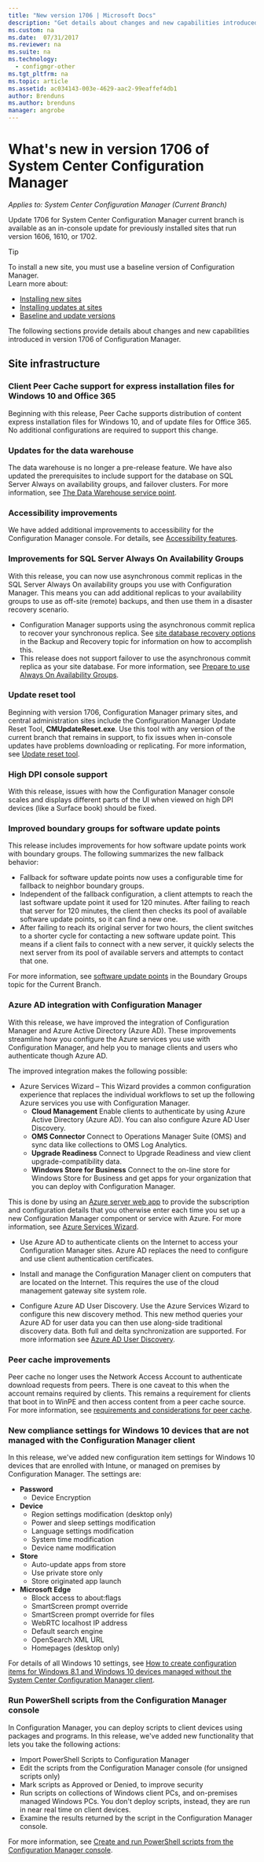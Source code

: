 ```yaml
---
title: "New version 1706 | Microsoft Docs"
description: "Get details about changes and new capabilities introduced in version 1706 of System Center Configuration Manager."
ms.custom: na
ms.date:  07/31/2017
ms.reviewer: na
ms.suite: na
ms.technology:
  - configmgr-other
ms.tgt_pltfrm: na
ms.topic: article
ms.assetid: ac034143-003e-4629-aac2-99eaffef4db1
author: Brenduns
ms.author: brenduns
manager: angrobe
---
```

# What&#39;s new in version 1706 of System Center Configuration Manager

*Applies to: System Center Configuration Manager (Current Branch)*

Update 1706 for System Center Configuration Manager current branch is available as an in-console update for previously installed sites that run version 1606, 1610, or 1702.

> [!TIP]  
> To install a new site, you must use a baseline version of Configuration Manager.  
>  Learn more about:    
>   - [Installing new sites](https://technet.microsoft.com/library/mt590197.aspx)  
>   - [Installing updates at sites](https://technet.microsoft.com/library/mt607046.aspx)  
>   - [Baseline and update versions](/sccm/core/servers/manage/updates#a-namebkmkbaselinesa-baseline-and-update-versions)  

The following sections provide details about changes and new capabilities introduced in version 1706 of Configuration Manager.  

<!--
## Deprecated features and operating systems
Learn about support changes before they are implemented in [removed and deprecated features](/sccm/core/plan-design/changes/removed-and-deprecated-features).

Version 1706 drops support for the following products:
-->


## Site infrastructure

### Client Peer Cache support for express installation files for Windows 10 and Office 365  
<!-- 1352486 -->
Beginning with this release, Peer Cache supports distribution of content express installation files for Windows 10, and of update files for Office 365. No additional configurations are required to support this change.

### Updates for the data warehouse
<!-- 1277922 -->
The data warehouse is no longer a pre-release feature. We have also updated the prerequisites to include support for the database on SQL Server Always on availability groups, and failover clusters. For more information, see [The Data Warehouse service point](/sccm/core/servers/manage/data-warehouse).

### Accessibility improvements
<!-- 1253000 -->
We have added additional improvements to accessibility for the Configuration Manager console. For details, see [Accessibility features](/sccm/core/understand/accessibility-features).

### Improvements  for SQL Server Always On Availability Groups
<!-- 1352094 -->
With this release, you can now use asynchronous commit replicas in the SQL Server Always On availability groups you use with Configuration Manager. This means you can add additional replicas to your availability groups to use as off-site (remote) backups, and then use them in a disaster recovery scenario.  
  -	  Configuration Manager supports using the asynchronous commit replica to recover your synchronous replica. See [site database recovery options](/sccm/protect/understand/backup-and-recovery#BKMK_SiteDatabaseRecoveryOption) in the Backup and Recovery topic for information on how to accomplish this.
  -	  This release does not support failover to use the asynchronous commit replica as your site database.
For more information, see [Prepare to use Always On Availability Groups](/sccm/core/servers/deploy/configure/sql-server-alwayson-for-a-highly-available-site-database).

### Update reset tool
<!-- 1324589 -->
Beginning with version 1706, Configuration Manager primary sites, and central administration sites include the Configuration Manager Update Reset Tool, **CMUpdateReset.exe**. Use this tool with any version of the current branch that remains in support, to fix issues when in-console updates have problems downloading or replicating. For more information, see [Update reset tool](/sccm/core/servers/manage/update-reset-tool).

### High DPI console support  
<!-- 1353476 -->
With this release, issues with how the Configuration Manager console scales and displays different parts of the UI when viewed on high DPI devices (like a Surface book) should be fixed.

### Improved boundary groups for software update points
<!-- 1324591 -->
This release includes improvements for how software update points work with boundary groups. The following summarizes the new fallback behavior:
-   Fallback for software update points now uses a configurable time for fallback to neighbor boundary groups.
-   Independent of the fallback configuration, a client attempts to reach the last software update point it used for 120 minutes. After failing to reach that server for 120 minutes, the client then checks its pool of available software update points, so it can find a new one.
-   After failing to reach its original server for two hours, the client switches to a shorter cycle for contacting a new software update point. This means if a client fails to connect with a new server, it quickly selects the next server from its pool of available servers and attempts to contact that one.

For more information, see [software update points](/sccm/core/servers/deploy/configure/boundary-groups#software-update-points) in the Boundary Groups topic for the Current Branch.

### Azure AD integration with Configuration Manager
<!-- 1248187, 1290765, 1258052, 1298097, 1319334, 1319883, 1352135, 1353331 -->
With this release, we have improved the integration of Configuration Manager and Azure Active Directory (Azure AD).  These improvements streamline how you configure the Azure services you use with Configuration Manager, and help you to manage clients and users who authenticate though Azure AD.

The improved integration makes the following possible:  
  -   Azure Services Wizard – This Wizard provides a common configuration experience that replaces the individual workflows to set up the following Azure services you use with Configuration Manager.
      - **Cloud Management**
        Enable clients to authenticate by using Azure Active Directory (Azure AD). You can also configure Azure AD User Discovery.
      - **OMS Connector**
        Connect to Operations Manager Suite (OMS) and sync data like collections to OMS Log Analytics.
      - **Upgrade Readiness**
        Connect to Upgrade Readiness and view client upgrade-compatibility data.
      - **Windows Store for Business**
        Connect to the on-line store for Windows Store for Business and get apps for your organization that you can deploy with Configuration Manager.


  This is done by using an [Azure server web app](/azure/azure/app-service/app-service-authentication-overview#service-to-service-authentication) to provide the subscription and configuration details that you otherwise enter each time you set up a new Configuration Manager component or service with Azure. For more information, see [Azure Services Wizard](/sccm/core/servers/deploy/configure/azure-services-wizard).

-   Use Azure AD to authenticate clients on the Internet to access your Configuration Manager sites. Azure AD replaces the need to configure and use client authentication certificates. <!-- This requires the cloud management gateway site system role. For more information, see []().  -->

-   Install and manage the Configuration Manager client on computers that are located on the Internet. This requires the use of the cloud management gateway site system role. <!-- For more information, see [](). -->

-   Configure Azure AD User Discovery.  Use the Azure Services Wizard to configure this new discovery method. This new method queries your Azure AD for user data you can then use along-side traditional discovery data.  Both full and delta synchronization are supported.  For more information see [Azure AD User Discovery](/sccm/core/servers/deploy/configure/about-discovery-methods#azureaddisc).

### Peer cache improvements
<!-- 1252345 -->
Peer cache no longer uses the Network Access Account to authenticate download requests from peers. There is one caveat to this when the account remains required by clients. This remains a requirement for clients that boot in to WinPE and then access content from a peer cache source. For more information, see [requirements and considerations for peer cache](/sccm/core/plan-design/hierarchy/client-peer-cache#requirements-and-considerations-for-peer-cache).


<!-- ## Migration  -->


<!-- ## Client management  -->


<!-- ## Compliance settings -->

### New compliance settings for Windows 10 devices that are not managed with the Configuration Manager client
<!-- 1354715 -->
In this release, we've added new configuration item settings for Windows 10 devices that are enrolled with Intune, or managed on premises by Configuration Manager. The settings are:

- **Password**
	- Device Encryption
- **Device**
	- Region settings modification (desktop only)
	- Power and sleep settings modification
	- Language settings modification
	- System time modification
	- Device name modification
- **Store**
	- Auto-update apps from store
	- Use private store only
	- Store originated app launch
- **Microsoft Edge**
	- Block access to about:flags
	- SmartScreen prompt override
	- SmartScreen prompt override for files
	- WebRTC localhost IP address
	- Default search engine
	- OpenSearch XML URL
	- Homepages (desktop only)

For details of all Windows 10 settings, see [How to create configuration items for Windows 8.1 and Windows 10 devices managed without the System Center Configuration Manager client](/sccm/mdm/deploy-use/create-configuration-items-for-windows-8.1-and-windows-10-devices-managed-without-the-client).

<!-- ## Application Management  -->

### Run PowerShell scripts from the Configuration Manager console
<!-- 1236459 -->

In Configuration Manager, you can deploy scripts to client devices using packages and programs. In this release, we've added new functionality that lets you take the following actions:

- Import PowerShell Scripts to Configuration Manager
- Edit the scripts from the Configuration Manager console (for unsigned scripts only)
- Mark scripts as Approved or Denied, to improve security
- Run scripts on collections of Windows client PCs, and on-premises managed Windows PCs. You don't deploy scripts, instead, they are run in near real time on client devices.
- Examine the results returned by the script in the Configuration Manager console.

For more information, see [Create and run PowerShell scripts from the Configuration Manager console](/sccm/apps/deploy-use/create-deploy-scripts).


<!--  ## Operating system deployment  -->

<!-- ## Software updates -->


<!-- ## Reporting  -->

<!-- ## Inventory  -->

<!--  ## Mobile device management  -->

<!--  ## Protect devices  -->
